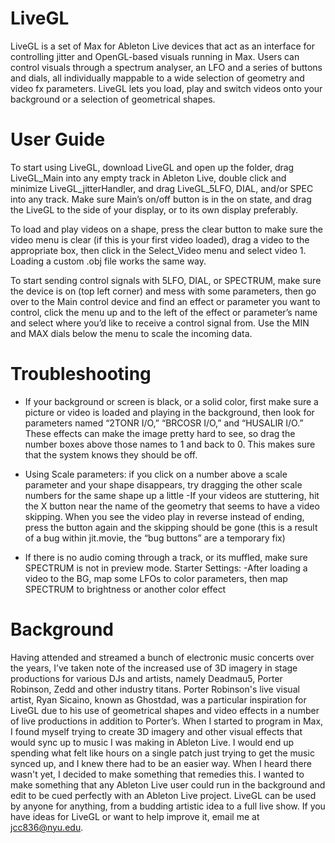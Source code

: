 # LiveGL
LiveGL is a set of Max for Ableton Live devices that act as an interface for controlling jitter and OpenGL-based visuals running in Max. Users can control visuals through a spectrum analyser, an LFO and a series of buttons and dials, all individually mappable to a wide selection of geometry and video fx parameters. LiveGL lets you load, play and switch videos onto your background or a selection of geometrical shapes. 

# User Guide 
To start using LiveGL, download LiveGL and open up the folder, drag LiveGL_Main into any empty track in Ableton Live, double click and minimize LiveGL_jitterHandler, and drag LiveGL_5LFO, DIAL, and/or SPEC into any track. Make sure Main’s on/off button is in the on state, and drag the LiveGL to the side of your display, or to its own display preferably. 
     
To load and play videos on a shape, press the clear button to make sure the video menu is clear (if this is your first video loaded), drag a video to the appropriate box, then click in the Select_Video menu and select video 1. Loading a custom .obj file works the same way. 

To start sending control signals with 5LFO, DIAL, or SPECTRUM, make sure the device is on (top left corner) and mess with some parameters, then go over to the Main control device and find an effect or parameter you want to control, click the menu up and to the left of the effect or parameter’s name and select where you’d like to receive a control signal from. Use the MIN and MAX dials below the menu to scale the incoming data. 

# Troubleshooting
- If your background or screen is black, or a solid color, first make sure a picture or video is loaded and playing in the background, then look for parameters named “2TONR I/O,” “BRCOSR I/O,” and “HUSALIR I/O.” These effects can make the image pretty hard to see, so drag the number boxes above those names to 1 and back to 0. This makes sure that the system knows they should be off. 

- Using Scale parameters: if you click on a number above a scale parameter and your shape disappears, try dragging the other scale numbers for the same shape up a little -If your videos are stuttering, hit the X button near the name of the geometry that seems to have a video skipping. When you see the video play in reverse instead of ending, press the button again and the skipping should be gone (this is a result of a bug within jit.movie, the “bug buttons” are a temporary fix) 

- If there is no audio coming through a track, or its muffled, make sure SPECTRUM is not in preview mode. Starter Settings: -After loading a video to the BG, map some LFOs to color parameters, then map SPECTRUM to brightness or another color effect  

# Background 
Having attended and streamed a bunch of electronic music concerts over the years, I’ve taken note of the increased use of 3D imagery in stage productions for various DJs and artists, namely Deadmau5, Porter Robinson, Zedd and other industry titans. Porter Robinson's live visual artist, Ryan Sicaino, known as Ghostdad, was a particular inspiration for LiveGL due to his use of geometrical shapes and video effects in a number of live productions in addition to Porter’s. When I started to program in Max, I found myself trying to create 3D imagery and other visual effects that would sync up to music I was making in Ableton Live. I would end up spending what felt like hours on a single patch just trying to get the music synced up, and I knew there had to be an easier way. When I heard there wasn't yet, I decided to make something that remedies this. I wanted to make something that any Ableton Live user could run in the background and edit to be cued perfectly with an Ableton Live project. LiveGL can be used by anyone for anything, from a budding artistic idea to a full live show. If you have ideas for LiveGL or want to help improve it, email me at jcc836@nyu.edu.
